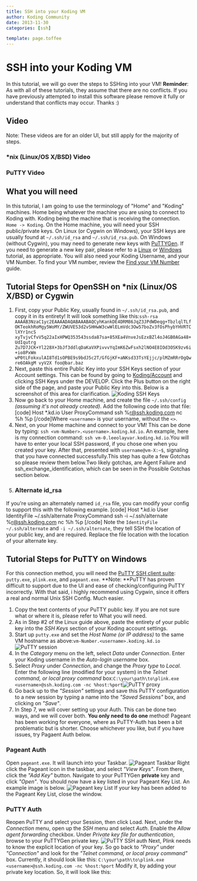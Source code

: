 ```yaml
---
title: SSH into your Koding VM
author: Koding Community
date: 2013-11-30
categories: [ssh]

template: page.toffee
---
```


# SSH into your Koding VM

In this tutorial, we will go over the steps to SSHing into your VM! **Reminder**: As with all of these tutorials, they assume that there are no conflicts. If you have previously attempted to install this software please remove it fully or understand that conflicts may occur. Thanks :) 

## Video

Note: These videos are for an older UI, but still apply for the majority of steps. 

### *nix (Linux/OS X/BSD) Video

### PuTTY Video

## What you will need

In this tutorial, I am going to use the terminology of "Home" and "Koding" machines. Home being whatever the machine you are using to connect to Koding with. Koding being the machine that is receiving the connection. `Home -> Koding`. On the Home machine, you will need your SSH public/private keys. On Linux (or Cygwin on Windows), your SSH keys are usually found at `~/.ssh/id_rsa` and `~/.ssh/id_rsa.pub`. On Windows (without Cygwin), you may need to generate new keys with [PuTTYGen](http://www.chiark.greenend.org.uk/~sgtatham/putty/download.html). If you need to generate a new key pair, please refer to a [Linux](https://help.github.com/articles/generating-ssh-keys) or [Windows](http://katsande.com/using-puttygen-to-generate-ssh-private-public-keys) tutorial, as appropriate. You will also need your Koding Username, and your VM Number. To find your VM number, review the [Find your VM Number](/docs/guides/find-your-vm-number/) guide. 

## Tutorial Steps for OpenSSH on *nix (Linux/OS X/BSD) or Cygwin

  1. First, copy your Public Key, usually found in `~/.ssh/id_rsa.pub`, and copy it in its entirety! It will look something like this:`ssh-rsa AAAAB3NzaC1yc2EAAAADAQABAAABAQCyhKankDE4DRM86JqZ3JPdWDeqg+TbzlqlTLf OKTeokhRoMgy5WoMY/ZWUVES3d2vSHHwW3cwWlELmVdc3Ow57boZv3fOsPhybYHVRTClXYr1ncS xyTvjvCfvV5q22aIxHPWQ353543ssda87sa+85XEa4VnveJsEzxBZl4oJ4GB0AGa48+UdIqutrg Zu7D7JCK+Yl228X+3bJf3ddlqDaKaVXPivvvYqImK6ZwFsxh2lNO4E8IOd3OSK9zv6i+io8PxWm wP0tLFokxulAI8Td1sOPBE9s9bdJ5c2T/GfGjKF+aNKsd33TsYEjjc/plMZmRRrOgQwre6OAkgM vyV2X foo@bar.baz`
  2. Next, paste this entire Public Key into your SSH Keys section of your Account settings. This can be found by going to [Koding/Account](https://koding.com/Account) and clicking SSH Keys under the DEVELOP. Click the Plus button on the right side of the page, and paste your Public Key into this. Below is a screenshot of this area for clarification. ![Koding SSH Keys](/wp-content/uploads/sshkeys.png)
  3. Now go back to your Home machine, and create the file `~/.ssh/config` _(assuming it's not already created)_. Add the following code into that file:[code] Host *.kd.io User <username> ProxyCommand ssh %r@ssh.koding.com nc %h %p [/code]Where `<username>` is your username, without the `<>`.
  4. Next, on your Home machine and connect to your VM! This can be done by typing: `ssh <vm-Number>.<username>.koding.kd.io`. An example, here is my connection command: `ssh vm-0.leeolayvar.koding.kd.io`.You will have to enter your local SSH password, if you chose one when you created your key. After that, presented with `username@vm-X:~$`, signaling that you have connected successfully.This step has quite a few Gotchas so please review them below.Two likely gotchas, are Agent Failure and ssh_exchange_identification, which can be seen in the Possible Gotchas section below.
  5. ### Alternate id_rsa

If you're using an alternately named `id_rsa` file, you can modify your config to support this with the following example. [code] Host *.kd.io User <username> IdentityFile ~/.ssh/alternate ProxyCommand ssh -i ~/.ssh/alternate %r@ssh.koding.com nc %h %p [/code] Note the `IdentityFile ~/.ssh/alternate` and `-i ~/.ssh/alternate`, they tell SSH the location of your public key, and are required. Replace the file location with the location of your alternate key.

## Tutorial Steps for PuTTY on Windows

For this connection method, you will need the [PuTTY SSH client suite](http://www.chiark.greenend.org.uk/~sgtatham/putty/): `putty.exe`, `plink.exe`, and `pageant.exe`. **Note: **PuTTY has proven difficult to support due to the UI and ease of checking/configuring PuTTY incorrectly. With that said, i highly recommend using Cygwin, since it offers a real and normal Unix SSH Config. Much easier. 

  1. Copy the text contents of your PuTTY public key. If you are not sure what or where it is, please refer to What you will need.
  2. As in Step #2 of the Linux guide above, paste the entirety of your public key into the _SSH Keys_ section of your Koding account settings.
  3. Start up `putty.exe` and set the _Host Name (or IP address)_ to the same VM hostname as above:`vm-Number.<username>.koding.kd.io`![PuTTY session](/wp-content/uploads/puttysession.png)
  4. In the _Category_ menu on the left, select _Data_ under _Connection_. Enter your Koding username in the _Auto-login username_ box.
  5. Select _Proxy_ under _Connection_, and change the _Proxy type_ to _Local_. Enter the following line (modified for your system) in the _Telnet command, or local proxy command_ box:`C:\your\path\to\plink.exe <username>@ssh.koding.com -nc %host:%port`![PuTTY proxy](/wp-content/uploads/puttyproxy.png)
  6. Go back up to the _"Session"_ settings and save this PuTTY configuration to a new session by typing a name into the _"Saved Sessions"_ box, and clicking on _"Save"_.
  7. In Step 7, we will cover setting up your Auth. This can be done two ways, and we will cover both. **You only need to do one** method! Pageant has been working for everyone, where as PuTTY-Auth has been a bit problematic but is shorter. Choose whichever you like, but if you have issues, try Pagaent Auth below. 

### Pageant Auth

Open `pageant.exe`. It will launch into your Taskbar. ![Pageant Taskbar](/wp-content/uploads/pageanttaskbar.png) Right click the Pageant icon in the taskbar, and select _"View Keys"_. From there, click the _"Add Key"_ button. Navigate to your PuTTYGen **private** key and click _"Open"_. You should now have a key listed in your Pageant Key List. An example image is below. ![Pageant key List](http://learn.koding.com/wp-content/uploads/pageantkeylist.png) If your key has been added to the Pageant Key List, close the window. 

### PuTTY Auth

Reopen PuTTY and select your Session, then click Load. Next, under the _Connection_ menu, open up the _SSH_ menu and select _Auth_. Enable the _Allow agent forwarding_ checkbox. Under _Private key file for authentication_, browse to your PuTTYGen private key. ![PuTTY SSH auth](/wp-content/uploads/puttyauth.png) Next, Plink needs to know the explicit location of your key. So go back to _"Proxy"_ under _"Connection"_ and look for the _"Telnet command, or local proxy command"_ box. Currently, it should look like this: `C:\your\path\to\plink.exe <username>@ssh.koding.com -nc %host:%port` Modify it, by adding your private key location. So, it will look like this:
